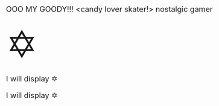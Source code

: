  OOO MY GOODY!!!  <candy lover skater!> nostalgic gamer <!DOCTYPE html>
<html>
<style>
body {
  font-size: 20px;
}
</style>
<body>

<span style='font-size:100px;'>&#10017;</span>
<p>I will display &#10017;</p>
<p>I will display &#x2721;</p>

</body>
</html>

